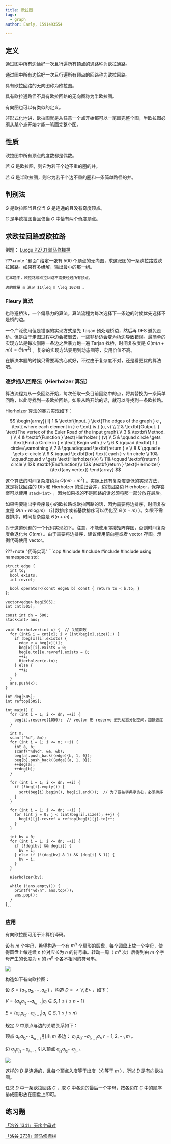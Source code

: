```yaml
---
title: 欧拉图
tags:
  - graph
author: Early, 1591493554

---
```


## 定义

通过图中所有边恰好一次且行遍所有顶点的通路称为欧拉通路。

通过图中所有边恰好一次且行遍所有顶点的回路称为欧拉回路。

具有欧拉回路的无向图称为欧拉图。

具有欧拉通路但不具有欧拉回路的无向图称为半欧拉图。

有向图也可以有类似的定义。

非形式化地讲，欧拉图就是从任意一个点开始都可以一笔画完整个图，半欧拉图必须从某个点开始才能一笔画完整个图。

## 性质

欧拉图中所有顶点的度数都是偶数。

若 $G$ 是欧拉图，则它为若干个边不重的圈的并。

若 $G$ 是半欧拉图，则它为若干个边不重的圈和一条简单路径的并。

## 判别法

 $G$ 是欧拉图当且仅当 $G$ 是连通的且没有奇度顶点。

 $G$ 是半欧拉图当且仅当 $G$ 中恰有两个奇度顶点。

## 求欧拉回路或欧拉路

例题： [Luogu P2731 骑马修栅栏](https://www.luogu.com.cn/problem/P2731) 

???+note "题面"
    给定一张有 500 个顶点的无向图，求这张图的一条欧拉路或欧拉回路。如果有多组解，输出最小的那一组。

    在本题中，欧拉路或欧拉回路不需要经过所有顶点。

    边的数量 m 满足 $1\leq m \leq 1024$ 。

### Fleury 算法

也称避桥法，一个偏暴力的算法。算法流程为每次选择下一条边的时候优先选择不是桥的边。

一个广泛使用但是错误的实现方式是先 Tarjan 预处理桥边，然后再 DFS 避免走桥。但是由于走图过程中边会被删去，一些非桥边会变为桥边导致错误。最简单的实现方法是每次删除一条边之后暴力跑一遍 Tarjan 找桥，时间复杂度是 $\Theta(m(n+m))=\Theta(m^2)$ 。复杂的实现方法要用到动态图等，实用价值不高。

在解决本题的时候只需要再贪心就好，不过由于复杂度不对，还是看更优的算法吧。

### 逐步插入回路法（Hierholzer 算法）

算法流程为从一条回路开始，每次任取一条目前回路中的点，将其替换为一条简单回路，以此寻找到一条欧拉回路。如果从路开始的话，就可以寻找到一条欧拉路。

Hierholzer 算法的暴力实现如下：

$$
\begin{array}{ll}
1 &  \textbf{Input. } \text{The edges of the graph } e , \text{ where each element in } e \text{ is } (u, v) \\
2 &  \textbf{Output. } \text{The vertex of the Euler Road of the input graph}.\\
3 &  \textbf{Method. } \\ 
4 &  \textbf{Function } \text{Hierholzer } (v) \\
5 &  \qquad circle \gets \text{Find a Circle in } e \text{ Begin with } v \\
6 &  \qquad \textbf{if } circle=\varnothing \\
7 &  \qquad\qquad \textbf{return } v \\
8 &  \qquad e \gets e-circle \\
9 &  \qquad \textbf{for} \text{ each } v \in circle \\
10&  \qquad\qquad v \gets \text{Hierholzer}(v) \\
11&  \qquad \textbf{return } circle \\
12&  \textbf{Endfunction}\\
13&  \textbf{return } \text{Hierholzer}(\text{any vertex})
\end{array}
$$

这个算法的时间复杂度约为 $O(nm+m^2)$ 。实际上还有复杂度更低的实现方法，就是将找回路的 Dfs 和 Hierholzer 的递归合并，边找回路边 Hierholzer，保存答案可以使用 `stack<int>` ，因为如果找的不是回路的话必须将那一部分放在最后。

如果需要输出字典序最小的欧拉路或欧拉回路的话，因为需要将边排序，时间复杂度是 $\Theta(n+m\log m)$ （计数排序或者基数排序可以优化至 $\Theta(n+m)$ ）。如果不需要排序，时间复杂度是 $\Theta(n+m)$ 。

对于这道例题的一个代码实现如下。注意，不能使用邻接矩阵存图，否则时间复杂度会退化为 $\Theta(nm)$ 。由于需要将边排序，建议使用前向星或者 vector 存图。示例代码使用 vector。

???+note "代码实现"
    ```cpp
    #include <algorithm>
    #include <cstdio>
    #include <stack>
    #include <vector>
    using namespace std;
    
    struct edge {
      int to;
      bool exists;
      int revref;
    
      bool operator<(const edge& b) const { return to < b.to; }
    };
    
    vector<edge> beg[505];
    int cnt[505];
    
    const int dn = 500;
    stack<int> ans;
    
    void Hierholzer(int x) {  // 关键函数
      for (int& i = cnt[x]; i < (int)beg[x].size();) {
        if (beg[x][i].exists) {
          edge e = beg[x][i];
          beg[x][i].exists = 0;
          beg[e.to][e.revref].exists = 0;
          ++i;
          Hierholzer(e.to);
        } else {
          ++i;
        }
      }
      ans.push(x);
    }
    
    int deg[505];
    int reftop[505];
    
    int main() {
      for (int i = 1; i <= dn; ++i) {
        beg[i].reserve(1050);  // vector 用 reserve 避免动态分配空间，加快速度
      }
    
      int m;
      scanf("%d", &m);
      for (int i = 1; i <= m; ++i) {
        int a, b;
        scanf("%d%d", &a, &b);
        beg[a].push_back((edge){b, 1, 0});
        beg[b].push_back((edge){a, 1, 0});
        ++deg[a];
        ++deg[b];
      }
    
      for (int i = 1; i <= dn; ++i) {
        if (!beg[i].empty()) {
          sort(beg[i].begin(), beg[i].end());  // 为了要按字典序贪心，必须排序
        }
      }
    
      for (int i = 1; i <= dn; ++i) {
        for (int j = 0; j < (int)beg[i].size(); ++j) {
          beg[i][j].revref = reftop[beg[i][j].to]++;
        }
      }
    
      int bv = 0;
      for (int i = 1; i <= dn; ++i) {
        if (!deg[bv] && deg[i]) {
          bv = i;
        } else if (!(deg[bv] & 1) && (deg[i] & 1)) {
          bv = i;
        }
      }
    
      Hierholzer(bv);
    
      while (!ans.empty()) {
        printf("%d\n", ans.top());
        ans.pop();
      }
    }
    ```

### 应用

有向欧拉图可用于计算机译码。

设有 $m$ 个字母，希望构造一个有 $m^n$ 个扇形的圆盘，每个圆盘上放一个字母，使得圆盘上每连续 $n$ 位对应长为 $n$ 的符号串。转动一周（ $m^n$ 次）后得到由 $m$ 个字母产生的长度为 $n$ 的 $m^n$ 个各不相同的符号串。

![](../images/euler1.png)

构造如下有向欧拉图：

设 $S = \{a_1, a_2, \cdots, a_m\}$ ，构造 $D=<V, E>$ ，如下：

 $V = \{a_{i_1}a_{i_2}\cdots a_{i_{n-1}} |a_i \in S, 1 \leq i \leq n - 1 \}$ 

 $E = \{a_{j_1}a_{j_2}\cdots a_{j_{n-1}}|a_j \in S, 1 \leq j \leq n\}$ 

规定 $D$ 中顶点与边的关联关系如下：

顶点 $a_{i_1}a_{i_2}\cdots a_{i_{n-1}}$ 引出 $m$ 条边： $a_{i_1}a_{i_2}\cdots a_{i_{n-1}}a_r, r=1, 2, \cdots, m$ 。

边 $a_{j_1}a_{j_2}\cdots a_{j_{n-1}}$ 引入顶点 $a_{j_2}a_{j_3}\cdots a_{j_{n}}$ 。

![](../images/euler2.png)

这样的 $D$ 是连通的，且每个顶点入度等于出度（均等于 $m$ ），所以 $D$ 是有向欧拉图。

任求 $D$ 中一条欧拉回路 $C$ ，取 $C$ 中各边的最后一个字母，按各边在 $C$ 中的顺序排成圆形放在圆盘上即可。

## 练习题

 [「洛谷 1341」无序字母对](https://www.luogu.com.cn/problem/P1341) 

 [「洛谷 2731」骑马修栅栏](https://www.luogu.com.cn/problem/P2731) 
